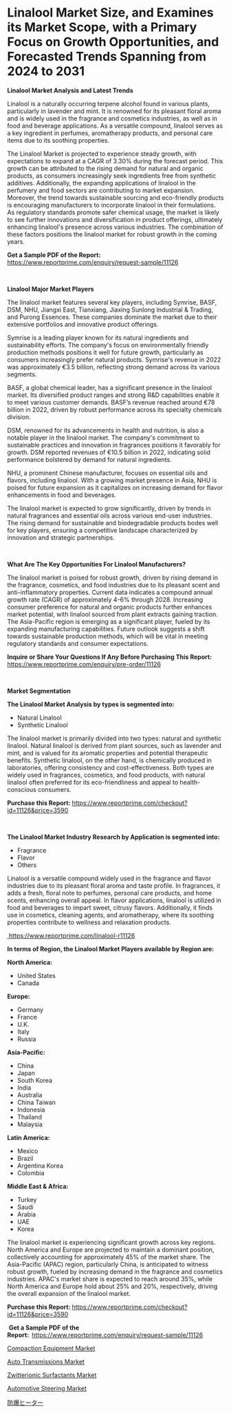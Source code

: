 <p><h1>Linalool Market Size, and Examines its Market Scope, with a Primary Focus on Growth Opportunities, and Forecasted Trends Spanning from 2024 to 2031</h1></p><p><strong>Linalool Market Analysis and Latest Trends</strong></p>
<p><p>Linalool is a naturally occurring terpene alcohol found in various plants, particularly in lavender and mint. It is renowned for its pleasant floral aroma and is widely used in the fragrance and cosmetics industries, as well as in food and beverage applications. As a versatile compound, linalool serves as a key ingredient in perfumes, aromatherapy products, and personal care items due to its soothing properties.</p><p>The Linalool Market is projected to experience steady growth, with expectations to expand at a CAGR of 3.30% during the forecast period. This growth can be attributed to the rising demand for natural and organic products, as consumers increasingly seek ingredients free from synthetic additives. Additionally, the expanding applications of linalool in the perfumery and food sectors are contributing to market expansion. Moreover, the trend towards sustainable sourcing and eco-friendly products is encouraging manufacturers to incorporate linalool in their formulations. As regulatory standards promote safer chemical usage, the market is likely to see further innovations and diversification in product offerings, ultimately enhancing linalool's presence across various industries. The combination of these factors positions the linalool market for robust growth in the coming years.</p></p>
<p><strong>Get a Sample PDF of the Report:&nbsp;</strong> <a href="https://www.reportprime.com/enquiry/request-sample/11126">https://www.reportprime.com/enquiry/request-sample/11126</a></p>
<p>&nbsp;</p>
<p><strong>Linalool Major Market Players</strong></p>
<p><p>The linalool market features several key players, including Symrise, BASF, DSM, NHU, Jiangxi East, Tianxiang, Jiaxing Sunlong Industrial & Trading, and Purong Essences. These companies dominate the market due to their extensive portfolios and innovative product offerings.</p><p>Symrise is a leading player known for its natural ingredients and sustainability efforts. The company's focus on environmentally friendly production methods positions it well for future growth, particularly as consumers increasingly prefer natural products. Symrise's revenue in 2022 was approximately €3.5 billion, reflecting strong demand across its various segments.</p><p>BASF, a global chemical leader, has a significant presence in the linalool market. Its diversified product ranges and strong R&D capabilities enable it to meet various customer demands. BASF’s revenue reached around €78 billion in 2022, driven by robust performance across its specialty chemicals division.</p><p>DSM, renowned for its advancements in health and nutrition, is also a notable player in the linalool market. The company's commitment to sustainable practices and innovation in fragrances positions it favorably for growth. DSM reported revenues of €10.5 billion in 2022, indicating solid performance bolstered by demand for natural ingredients.</p><p>NHU, a prominent Chinese manufacturer, focuses on essential oils and flavors, including linalool. With a growing market presence in Asia, NHU is poised for future expansion as it capitalizes on increasing demand for flavor enhancements in food and beverages.</p><p>The linalool market is expected to grow significantly, driven by trends in natural fragrances and essential oils across various end-user industries. The rising demand for sustainable and biodegradable products bodes well for key players, ensuring a competitive landscape characterized by innovation and strategic partnerships.</p></p>
<p>&nbsp;</p>
<p><strong>What Are The Key Opportunities For Linalool Manufacturers?</strong></p>
<p><p>The linalool market is poised for robust growth, driven by rising demand in the fragrance, cosmetics, and food industries due to its pleasant scent and anti-inflammatory properties. Current data indicates a compound annual growth rate (CAGR) of approximately 4-6% through 2028. Increasing consumer preference for natural and organic products further enhances market potential, with linalool sourced from plant extracts gaining traction. The Asia-Pacific region is emerging as a significant player, fueled by its expanding manufacturing capabilities. Future outlook suggests a shift towards sustainable production methods, which will be vital in meeting regulatory standards and consumer expectations.</p></p>
<p><strong>Inquire or Share Your Questions If Any Before Purchasing This Report:</strong> <a href="https://www.reportprime.com/enquiry/pre-order/11126">https://www.reportprime.com/enquiry/pre-order/11126</a></p>
<p>&nbsp;</p>
<p><strong>Market Segmentation</strong></p>
<p><strong>The Linalool Market Analysis by types is segmented into:</strong></p>
<p><ul><li>Natural Linalool</li><li>Synthetic Linalool</li></ul></p>
<p><p>The linalool market is primarily divided into two types: natural and synthetic linalool. Natural linalool is derived from plant sources, such as lavender and mint, and is valued for its aromatic properties and potential therapeutic benefits. Synthetic linalool, on the other hand, is chemically produced in laboratories, offering consistency and cost-effectiveness. Both types are widely used in fragrances, cosmetics, and food products, with natural linalool often preferred for its eco-friendliness and appeal to health-conscious consumers.</p></p>
<p><strong>Purchase this Report:&nbsp;</strong><a href="https://www.reportprime.com/checkout?id=11126&price=3590">https://www.reportprime.com/checkout?id=11126&price=3590</a></p>
<p>&nbsp;</p>
<p><strong>The Linalool Market Industry Research by Application is segmented into:</strong></p>
<p><ul><li>Fragrance</li><li>Flavor</li><li>Others</li></ul></p>
<p><p>Linalool is a versatile compound widely used in the fragrance and flavor industries due to its pleasant floral aroma and taste profile. In fragrances, it adds a fresh, floral note to perfumes, personal care products, and home scents, enhancing overall appeal. In flavor applications, linalool is utilized in food and beverages to impart sweet, citrusy flavors. Additionally, it finds use in cosmetics, cleaning agents, and aromatherapy, where its soothing properties contribute to wellness and relaxation products.</p></p>
<p><a href="https://www.reportprime.com/linalool-r11126">&nbsp;https://www.reportprime.com/linalool-r11126</a></p>
<p><strong>In terms of Region, the Linalool Market Players available by Region are:</strong></p>
<p>
    <p> <strong> North America: </strong>
        <ul>
            <li>United States</li>
            <li>Canada</li>
        </ul>
        </p> 
    <p> <strong> Europe: </strong>
        <ul>
            <li>Germany</li>
            <li>France</li>
            <li>U.K.</li>
            <li>Italy</li>
            <li>Russia</li>
        </ul>
        </p> 
    <p> <strong> Asia-Pacific: </strong>
        <ul>
            <li>China</li>
            <li>Japan</li>
            <li>South Korea</li>
            <li>India</li>
            <li>Australia</li>
            <li>China Taiwan</li>
            <li>Indonesia</li>
            <li>Thailand</li>
            <li>Malaysia</li>
        </ul>
        </p> 
    <p> <strong> Latin America: </strong>
        <ul>
            <li>Mexico</li>
            <li>Brazil</li>
            <li>Argentina Korea</li>
            <li>Colombia</li>
        </ul>
        </p> 
    <p> <strong> Middle East & Africa: </strong>
        <ul>
            <li>Turkey</li>
            <li>Saudi</li>
            <li>Arabia</li>
            <li>UAE</li>
            <li>Korea</li>
        </ul>
    </p>
    </p>
<p><p>The linalool market is experiencing significant growth across key regions. North America and Europe are projected to maintain a dominant position, collectively accounting for approximately 45% of the market share. The Asia-Pacific (APAC) region, particularly China, is anticipated to witness robust growth, fueled by increasing demand in the fragrance and cosmetics industries. APAC's market share is expected to reach around 35%, while North America and Europe hold about 25% and 20%, respectively, driving the overall expansion of the linalool market.</p></p>
<p><strong>Purchase this Report: </strong><a href="https://www.reportprime.com/checkout?id=11126&price=3590">https://www.reportprime.com/checkout?id=11126&price=3590</a></p>
<p>&nbsp;<strong>Get a Sample PDF of the Report:&nbsp;&nbsp;</strong><a href="https://www.reportprime.com/enquiry/request-sample/11126">https://www.reportprime.com/enquiry/request-sample/11126</a></p>
<p><strong></strong></p>
<p><p><a href="https://www.linkedin.com/pulse/future-insights-compaction-equipment-market-trends-regional-analysis-fev5e?trackingId=GlLpkkZkRaafrGzQ14Y5JQ%3D%3D">Compaction Equipment Market</a></p><p><a href="https://www.linkedin.com/pulse/global-perspectives-auto-transmissions-market-trends-challenges-kdtye?trackingId=56vDnUtzT7%2BQqZixmeE6pw%3D%3D">Auto Transmissions Market</a></p><p><a href="https://medium.com/@diane.macle6776/the-zwitterionic-surfactants-market-has-grown-significantly-as-a-result-of-several-important-90f6263ef187?postPublishedType=initial">Zwitterionic Surfactants Market</a></p><p><a href="https://issuu.com/reportprime-2/docs/automotive-steering-market-size-203_5749a0ed5a0648">Automotive Steering Market</a></p><p><a href="https://medium.com/@maudabbott7/explosion-proof-heaters-market-%E3%81%AE%E3%82%B0%E3%83%AD%E3%83%BC%E3%83%90%E3%83%AB%E5%B8%82%E5%A0%B4%E6%A6%82%E8%A6%81%E3%81%AF-%E4%B8%96%E7%95%8C%E3%81%8A%E3%82%88%E3%81%B3%E4%B8%BB%E8%A6%81%E5%B8%82%E5%A0%B4%E3%81%AB%E3%81%8A%E3%81%91%E3%82%8B%E6%A5%AD%E7%95%8C%E3%81%AB%E5%BD%B1%E9%9F%BF%E3%82%92%E4%B8%8E%E3%81%88%E3%82%8B%E4%B8%BB%E8%A6%81%E3%81%AA%E3%83%88%E3%83%AC%E3%83%B3%E3%83%89%E3%81%AB%E3%81%A4%E3%81%84%E3%81%A6-%E7%8B%AC%E8%87%AA%E3%81%AE%E8%A6%96%E7%82%B9%E3%82%92%E6%8F%90%E4%BE%9B%E3%81%97%E3%81%BE%E3%81%99-586df414f0d2">防爆ヒーター</a></p></p>